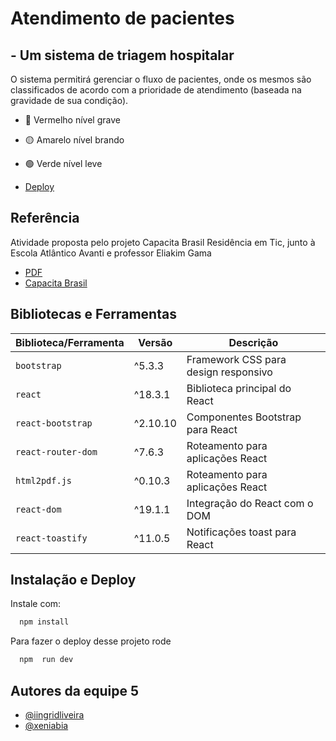 
#  Atendimento de pacientes 



## - Um sistema de triagem hospitalar  
O sistema permitirá gerenciar o fluxo de
pacientes, onde os mesmos são classificados de acordo com a prioridade de
atendimento (baseada na gravidade de sua condição).

- 🔴 Vermelho nível grave
- 🟡 Amarelo nível brando
- 🟢 Verde  nível leve

 - [Deploy](https://atendimentodepacientes.onrender.com/)


## Referência
Atividade proposta pelo projeto Capacita Brasil Residência em Tic, junto à Escola Atlântico Avanti e professor Eliakim Gama

 - [PDF](https://drive.google.com/file/d/16lfgzZ3nFDGI2Yfpvto4s4vCX-ziEpI6/view?usp=sharing)
 - [Capacita Brasil](https://capacitabrasil.ifce.edu.br/)
 


## Bibliotecas e Ferramentas
  
| Biblioteca/Ferramenta | Versão | Descrição |
|-----------------------|--------|-----------|
| `bootstrap` | ^5.3.3 | Framework CSS para design responsivo |
| `react` | ^18.3.1 | Biblioteca principal do React |
| `react-bootstrap` | ^2.10.10 | Componentes Bootstrap para React |
| `react-router-dom` | ^7.6.3 | Roteamento para aplicações React |
| `html2pdf.js` | ^0.10.3 | Roteamento para aplicações React |
| `react-dom` | ^19.1.1 | Integração do React com o DOM |
| `react-toastify` | ^11.0.5 | Notificações toast para React |

## Instalação e Deploy

Instale  com:

```bash
  npm install 
```

Para fazer o deploy desse projeto rode

```bash
  npm  run dev
```

## Autores da equipe 5

- [@iingridliveira](https://www.github.com/iingridliveira)
- [@xeniabia](https://www.github.com/xeniabia)
